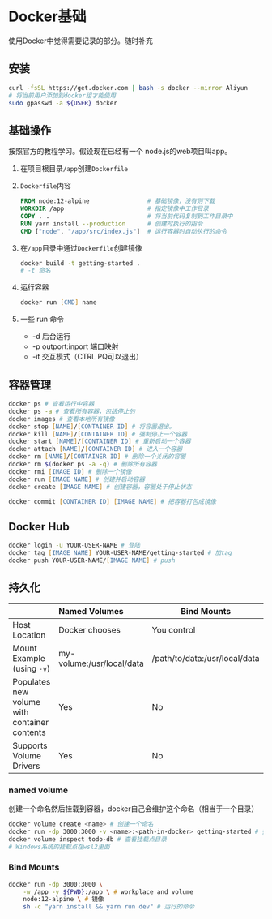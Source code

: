 # Docker基础

使用Docker中觉得需要记录的部分。随时补充

## 安装

```zsh
curl -fsSL https://get.docker.com | bash -s docker --mirror Aliyun
# 将当前用户添加到docker组才能使用
sudo gpasswd -a ${USER} docker
```

## 基础操作

按照官方的教程学习。假设现在已经有一个 node.js的web项目叫app。

1. 在项目根目录`/app`创建`Dockerfile`

2. `Dockerfile`内容

   ```dockerfile
   FROM node:12-alpine                # 基础镜像，没有则下载
   WORKDIR /app                       # 指定镜像中工作目录
   COPY . .                           # 将当前代码复制到工作目录中
   RUN yarn install --production      # 创建时执行的指令
   CMD ["node", "/app/src/index.js"]  # 运行容器时自动执行的命令
   ```

3. 在`/app`目录中通过`Dockerfile`创建镜像

   ```zsh
   docker build -t getting-started .
   # -t 命名
   ```

4. 运行容器

   ```zsh
   docker run [CMD] name
   ```

   

5. 一些 run 命令

   + -d 后台运行
   + -p outport:inport 端口映射
   + -it 交互模式（CTRL PQ可以退出）

## 容器管理

```zsh
docker ps # 查看运行中容器
docker ps -a # 查看所有容器，包括停止的
docker images # 查看本地所有镜像
docker stop [NAME]/[CONTAINER ID] # 将容器退出。
docker kill [NAME]/[CONTAINER ID] # 强制停止一个容器
docker start [NAME]/[CONTAINER ID] # 重新启动一个容器
docker attach [NAME]/[CONTAINER ID] # 进入一个容器
docker rm [NAME]/[CONTAINER ID] # 删除一个关闭的容器
docker rm $(docker ps -a -q) # 删除所有容器
docker rmi [IMAGE ID] # 删除一个镜像
docker run [IMAGE NAME] # 创建并启动容器
docker create [IMAGE NAME] # 创建容器，容器处于停止状态

docker commit [CONTAINER ID] [IMAGE NAME] # 把容器打包成镜像
```

## Docker Hub

```zsh
docker login -u YOUR-USER-NAME # 登陆
docker tag [IMAGE NAME] YOUR-USER-NAME/getting-started # 加tag
docker push YOUR-USER-NAME/[IMAGE NAME] # push
```

## 持久化

|                                              | Named Volumes             | Bind Mounts                   |
| :------------------------------------------- | :------------------------ | ----------------------------- |
| Host Location                                | Docker chooses            | You control                   |
| Mount Example (using `-v`)                   | my-volume:/usr/local/data | /path/to/data:/usr/local/data |
| Populates new volume with container contents | Yes                       | No                            |
| Supports Volume Drivers                      | Yes                       | No                            |

### named volume

创建一个命名然后挂载到容器，docker自己会维护这个命名（相当于一个目录）

```zsh
docker volume create <name> # 创建一个命名
docker run -dp 3000:3000 -v <name>:<path-in-docker> getting-started # 挂载
docker volume inspect todo-db # 查看挂载点目录
# Windows系统的挂载点在wsl2里面
```

### Bind Mounts

```zsh
docker run -dp 3000:3000 \
    -w /app -v ${PWD}:/app \ # workplace and volume
    node:12-alpine \ # 镜像
    sh -c "yarn install && yarn run dev" # 运行的命令
```

